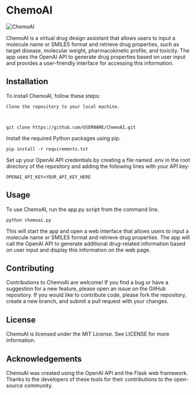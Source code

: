 # ChemoAI

![ChemoAI](https://user-images.githubusercontent.com/91246296/223374610-9ea70988-b4cf-4c6a-91c7-4a3327a12f39.jpg)

ChemoAI is a virtual drug design assistant that allows users to input a molecule name or SMILES format and retrieve drug properties, such as target disease, molecular weight, pharmacokinetic profile, and toxicity. The app uses the OpenAI API to generate drug properties based on user input and provides a user-friendly interface for accessing this information.

## Installation

To install ChemoAI, follow these steps:

    Clone the repository to your local machine.



    git clone https://github.com/USERNAME/ChemoAI.git

Install the required Python packages using pip.

    pip install -r requirements.txt

Set up your OpenAI API credentials by creating a file named .env in the root directory of the repository and adding the following lines with your API key:

    OPENAI_API_KEY=YOUR_API_KEY_HERE

## Usage

To use ChemoAI, run the app.py script from the command line.

    python chemoai.py

This will start the app and open a web interface that allows users to input a molecule name or SMILES format and retrieve drug properties. The app will call the OpenAI API to generate additional drug-related information based on user input and display this information on the web page.

## Contributing

Contributions to ChemoAI are welcome! If you find a bug or have a suggestion for a new feature, please open an issue on the GitHub repository. If you would like to contribute code, please fork the repository, create a new branch, and submit a pull request with your changes.

## License

ChemoAI is licensed under the MIT License. See LICENSE for more information.

## Acknowledgements

ChemoAI was created using the OpenAI API and the Flask web framework. Thanks to the developers of these tools for their contributions to the open-source community.
